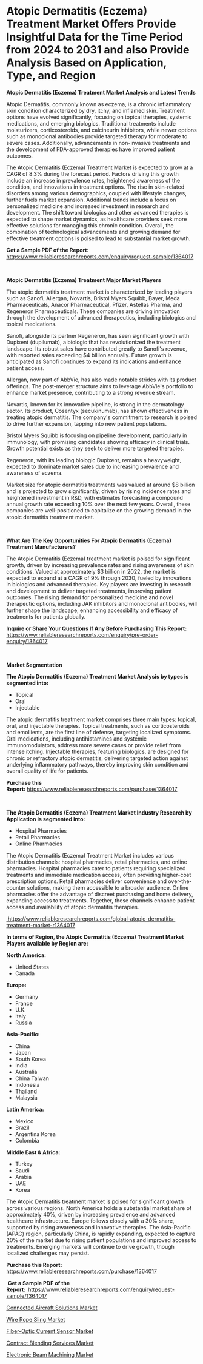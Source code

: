 <p><h1>Atopic Dermatitis (Eczema) Treatment Market Offers Provide Insightful Data for the Time Period from 2024 to 2031 and also Provide Analysis Based on Application, Type, and Region</h1></p><p><strong>Atopic Dermatitis (Eczema) Treatment Market Analysis and Latest Trends</strong></p>
<p><p>Atopic Dermatitis, commonly known as eczema, is a chronic inflammatory skin condition characterized by dry, itchy, and inflamed skin. Treatment options have evolved significantly, focusing on topical therapies, systemic medications, and emerging biologics. Traditional treatments include moisturizers, corticosteroids, and calcineurin inhibitors, while newer options such as monoclonal antibodies provide targeted therapy for moderate to severe cases. Additionally, advancements in non-invasive treatments and the development of FDA-approved therapies have improved patient outcomes.</p><p>The Atopic Dermatitis (Eczema) Treatment Market is expected to grow at a CAGR of 8.3% during the forecast period. Factors driving this growth include an increase in prevalence rates, heightened awareness of the condition, and innovations in treatment options. The rise in skin-related disorders among various demographics, coupled with lifestyle changes, further fuels market expansion. Additional trends include a focus on personalized medicine and increased investment in research and development. The shift toward biologics and other advanced therapies is expected to shape market dynamics, as healthcare providers seek more effective solutions for managing this chronic condition. Overall, the combination of technological advancements and growing demand for effective treatment options is poised to lead to substantial market growth.</p></p>
<p><strong>Get a Sample PDF of the Report:&nbsp;</strong> <a href="https://www.reliableresearchreports.com/enquiry/request-sample/1364017?utm_campaign=24&utm_medium=2&utm_source=Github&utm_content=ia&utm_term=21102024&utm_id=atopic-dermatitis-eczema-treatment">https://www.reliableresearchreports.com/enquiry/request-sample/1364017</a></p>
<p>&nbsp;</p>
<p><strong>Atopic Dermatitis (Eczema) Treatment Major Market Players</strong></p>
<p><p>The atopic dermatitis treatment market is characterized by leading players such as Sanofi, Allergan, Novartis, Bristol Myers Squibb, Bayer, Meda Pharmaceuticals, Anacor Pharmaceutical, Pfizer, Astellas Pharma, and Regeneron Pharmaceuticals. These companies are driving innovation through the development of advanced therapeutics, including biologics and topical medications.</p><p>Sanofi, alongside its partner Regeneron, has seen significant growth with Dupixent (dupilumab), a biologic that has revolutionized the treatment landscape. Its robust sales have contributed greatly to Sanofi's revenue, with reported sales exceeding $4 billion annually. Future growth is anticipated as Sanofi continues to expand its indications and enhance patient access.</p><p>Allergan, now part of AbbVie, has also made notable strides with its product offerings. The post-merger structure aims to leverage AbbVie's portfolio to enhance market presence, contributing to a strong revenue stream.</p><p>Novartis, known for its innovative pipeline, is strong in the dermatology sector. Its product, Cosentyx (secukinumab), has shown effectiveness in treating atopic dermatitis. The company's commitment to research is poised to drive further expansion, tapping into new patient populations.</p><p>Bristol Myers Squibb is focusing on pipeline development, particularly in immunology, with promising candidates showing efficacy in clinical trials. Growth potential exists as they seek to deliver more targeted therapies.</p><p>Regeneron, with its leading biologic Dupixent, remains a heavyweight, expected to dominate market sales due to increasing prevalence and awareness of eczema.</p><p>Market size for atopic dermatitis treatments was valued at around $8 billion and is projected to grow significantly, driven by rising incidence rates and heightened investment in R&D, with estimates forecasting a compound annual growth rate exceeding 10% over the next few years. Overall, these companies are well-positioned to capitalize on the growing demand in the atopic dermatitis treatment market.</p></p>
<p>&nbsp;</p>
<p><strong>What Are The Key Opportunities For Atopic Dermatitis (Eczema) Treatment Manufacturers?</strong></p>
<p><p>The Atopic Dermatitis (Eczema) treatment market is poised for significant growth, driven by increasing prevalence rates and rising awareness of skin conditions. Valued at approximately $3 billion in 2022, the market is expected to expand at a CAGR of 9% through 2030, fueled by innovations in biologics and advanced therapies. Key players are investing in research and development to deliver targeted treatments, improving patient outcomes. The rising demand for personalized medicine and novel therapeutic options, including JAK inhibitors and monoclonal antibodies, will further shape the landscape, enhancing accessibility and efficacy of treatments for patients globally.</p></p>
<p><strong>Inquire or Share Your Questions If Any Before Purchasing This Report:</strong> <a href="https://www.reliableresearchreports.com/enquiry/pre-order-enquiry/1364017?utm_campaign=24&utm_medium=2&utm_source=Github&utm_content=ia&utm_term=21102024&utm_id=atopic-dermatitis-eczema-treatment">https://www.reliableresearchreports.com/enquiry/pre-order-enquiry/1364017</a></p>
<p>&nbsp;</p>
<p><strong>Market Segmentation</strong></p>
<p><strong>The Atopic Dermatitis (Eczema) Treatment Market Analysis by types is segmented into:</strong></p>
<p><ul><li>Topical</li><li>Oral</li><li>Injectable</li></ul></p>
<p><p>The atopic dermatitis treatment market comprises three main types: topical, oral, and injectable therapies. Topical treatments, such as corticosteroids and emollients, are the first line of defense, targeting localized symptoms. Oral medications, including antihistamines and systemic immunomodulators, address more severe cases or provide relief from intense itching. Injectable therapies, featuring biologics, are designed for chronic or refractory atopic dermatitis, delivering targeted action against underlying inflammatory pathways, thereby improving skin condition and overall quality of life for patients.</p></p>
<p><strong>Purchase this Report:&nbsp;</strong><a href="https://www.reliableresearchreports.com/purchase/1364017?utm_campaign=24&utm_medium=2&utm_source=Github&utm_content=ia&utm_term=21102024&utm_id=atopic-dermatitis-eczema-treatment">https://www.reliableresearchreports.com/purchase/1364017</a></p>
<p>&nbsp;</p>
<p><strong>The Atopic Dermatitis (Eczema) Treatment Market Industry Research by Application is segmented into:</strong></p>
<p><ul><li>Hospital Pharmacies</li><li>Retail Pharmacies</li><li>Online Pharmacies</li></ul></p>
<p><p>The Atopic Dermatitis (Eczema) Treatment Market includes various distribution channels: hospital pharmacies, retail pharmacies, and online pharmacies. Hospital pharmacies cater to patients requiring specialized treatments and immediate medication access, often providing higher-cost prescription options. Retail pharmacies deliver convenience and over-the-counter solutions, making them accessible to a broader audience. Online pharmacies offer the advantage of discreet purchasing and home delivery, expanding access to treatments. Together, these channels enhance patient access and availability of atopic dermatitis therapies.</p></p>
<p><a href="https://www.reliableresearchreports.com/global-atopic-dermatitis-treatment-market-r1364017?utm_campaign=24&utm_medium=2&utm_source=Github&utm_content=ia&utm_term=21102024&utm_id=atopic-dermatitis-eczema-treatment">&nbsp;https://www.reliableresearchreports.com/global-atopic-dermatitis-treatment-market-r1364017</a></p>
<p><strong>In terms of Region, the Atopic Dermatitis (Eczema) Treatment Market Players available by Region are:</strong></p>
<p>
    <p> <strong> North America: </strong>
        <ul>
            <li>United States</li>
            <li>Canada</li>
        </ul>
        </p> 
    <p> <strong> Europe: </strong>
        <ul>
            <li>Germany</li>
            <li>France</li>
            <li>U.K.</li>
            <li>Italy</li>
            <li>Russia</li>
        </ul>
        </p> 
    <p> <strong> Asia-Pacific: </strong>
        <ul>
            <li>China</li>
            <li>Japan</li>
            <li>South Korea</li>
            <li>India</li>
            <li>Australia</li>
            <li>China Taiwan</li>
            <li>Indonesia</li>
            <li>Thailand</li>
            <li>Malaysia</li>
        </ul>
        </p> 
    <p> <strong> Latin America: </strong>
        <ul>
            <li>Mexico</li>
            <li>Brazil</li>
            <li>Argentina Korea</li>
            <li>Colombia</li>
        </ul>
        </p> 
    <p> <strong> Middle East & Africa: </strong>
        <ul>
            <li>Turkey</li>
            <li>Saudi</li>
            <li>Arabia</li>
            <li>UAE</li>
            <li>Korea</li>
        </ul>
    </p>
    </p>
<p><p>The Atopic Dermatitis treatment market is poised for significant growth across various regions. North America holds a substantial market share of approximately 40%, driven by increasing prevalence and advanced healthcare infrastructure. Europe follows closely with a 30% share, supported by rising awareness and innovative therapies. The Asia-Pacific (APAC) region, particularly China, is rapidly expanding, expected to capture 20% of the market due to rising patient populations and improved access to treatments. Emerging markets will continue to drive growth, though localized challenges may persist.</p></p>
<p><strong>Purchase this Report: </strong><a href="https://www.reliableresearchreports.com/purchase/1364017?utm_campaign=24&utm_medium=2&utm_source=Github&utm_content=ia&utm_term=21102024&utm_id=atopic-dermatitis-eczema-treatment">https://www.reliableresearchreports.com/purchase/1364017</a></p>
<p>&nbsp;<strong>Get a Sample PDF of the Report:&nbsp;&nbsp;</strong><a href="https://www.reliableresearchreports.com/enquiry/request-sample/1364017?utm_campaign=24&utm_medium=2&utm_source=Github&utm_content=ia&utm_term=21102024&utm_id=atopic-dermatitis-eczema-treatment">https://www.reliableresearchreports.com/enquiry/request-sample/1364017</a></p>
<p><strong></strong></p>
<p><p><a href="https://www.linkedin.com/pulse/connected-aircraft-solutions-industry-sector-market-dynamics-vbqsc?utm_campaign=24&utm_medium=2&utm_source=Github&utm_content=ia&utm_term=21102024&utm_id=atopic-dermatitis-eczema-treatment">Connected Aircraft Solutions Market</a></p><p><a href="https://issuu.com/reportprime-2/docs/wire-rope-sling-market-size-2030.pp_00c2e446910cf2?utm_campaign=24&utm_medium=2&utm_source=Github&utm_content=ia&utm_term=21102024&utm_id=atopic-dermatitis-eczema-treatment">Wire Rope Sling Market</a></p><p><a href="https://github.com/denishaucarn/Market-Research-Report-List-1/blob/main/fiber-optic-current-sensor-market.md?utm_campaign=24&utm_medium=2&utm_source=Github&utm_content=ia&utm_term=21102024&utm_id=atopic-dermatitis-eczema-treatment">Fiber-Optic Current Sensor Market</a></p><p><a href="https://www.linkedin.com/pulse/global-contract-blending-services-market-opportunities-forecast-xsnoc?utm_campaign=24&utm_medium=2&utm_source=Github&utm_content=ia&utm_term=21102024&utm_id=atopic-dermatitis-eczema-treatment">Contract Blending Services Market</a></p><p><a href="https://issuu.com/reportprime-2/docs/electronic-beam-machining-market-si_96b829b17223fb?utm_campaign=24&utm_medium=2&utm_source=Github&utm_content=ia&utm_term=21102024&utm_id=atopic-dermatitis-eczema-treatment">Electronic Beam Machining Market</a></p></p>